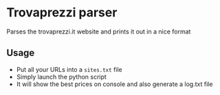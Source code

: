 # Trovaprezzi parser

Parses the trovaprezzi.it website and prints it out in a nice format

## Usage

- Put all your URLs into a `sites.txt` file
- Simply launch the python script
- It will show the best prices on console and also generate a log.txt file
